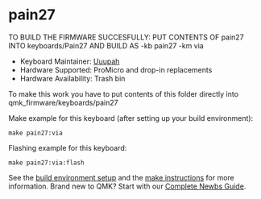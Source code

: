 # pain27
TO BUILD THE FIRMWARE SUCCESFULLY: PUT CONTENTS OF pain27 INTO keyboards/Pain27 AND BUILD AS -kb pain27 -km via


* Keyboard Maintainer: [Uuupah](https://github.com/uuupah/pain27)
* Hardware Supported: ProMicro and drop-in replacements
* Hardware Availability: Trash bin

To make this work you have to put contents of this folder directly into qmk_firmware/keyboards/pain27


Make example for this keyboard (after setting up your build environment):

    make pain27:via

Flashing example for this keyboard:

    make pain27:via:flash

See the [build environment setup](https://docs.qmk.fm/#/getting_started_build_tools) and the [make instructions](https://docs.qmk.fm/#/getting_started_make_guide) for more information. Brand new to QMK? Start with our [Complete Newbs Guide](https://docs.qmk.fm/#/newbs).
